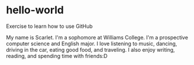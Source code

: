 # hello-world
Exercise to learn how to use GitHub

My name is Scarlet. I'm a sophomore at Williams College. I'm a prospective computer science and English major. I love listening to music, dancing, driving in the car, eating good food, and traveling. I also enjoy writing, reading, and spending time with friends:D
